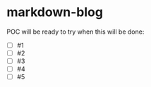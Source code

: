 # markdown-blog

POC will be ready to try when this will be done:

- [ ] #1
- [ ] #2
- [ ] #3
- [ ] #4
- [ ] #5
